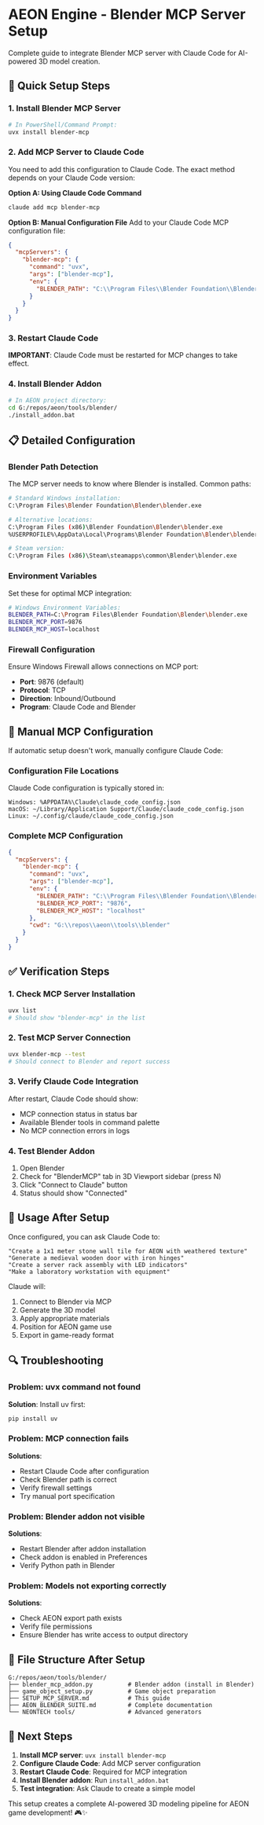 # AEON Engine - Blender MCP Server Setup

Complete guide to integrate Blender MCP server with Claude Code for AI-powered 3D model creation.

## 🚀 **Quick Setup Steps**

### **1. Install Blender MCP Server**
```bash
# In PowerShell/Command Prompt:
uvx install blender-mcp
```

### **2. Add MCP Server to Claude Code**
You need to add this configuration to Claude Code. The exact method depends on your Claude Code version:

**Option A: Using Claude Code Command**
```bash
claude add mcp blender-mcp
```

**Option B: Manual Configuration File**
Add to your Claude Code MCP configuration file:

```json
{
  "mcpServers": {
    "blender-mcp": {
      "command": "uvx",
      "args": ["blender-mcp"],
      "env": {
        "BLENDER_PATH": "C:\\Program Files\\Blender Foundation\\Blender\\blender.exe"
      }
    }
  }
}
```

### **3. Restart Claude Code**
**IMPORTANT**: Claude Code must be restarted for MCP changes to take effect.

### **4. Install Blender Addon**
```bash
# In AEON project directory:
cd G:/repos/aeon/tools/blender/
./install_addon.bat
```

## 📋 **Detailed Configuration**

### **Blender Path Detection**
The MCP server needs to know where Blender is installed. Common paths:

```bash
# Standard Windows installation:
C:\Program Files\Blender Foundation\Blender\blender.exe

# Alternative locations:
C:\Program Files (x86)\Blender Foundation\Blender\blender.exe
%USERPROFILE%\AppData\Local\Programs\Blender Foundation\Blender\blender.exe

# Steam version:
C:\Program Files (x86)\Steam\steamapps\common\Blender\blender.exe
```

### **Environment Variables**
Set these for optimal MCP integration:

```bash
# Windows Environment Variables:
BLENDER_PATH=C:\Program Files\Blender Foundation\Blender\blender.exe
BLENDER_MCP_PORT=9876
BLENDER_MCP_HOST=localhost
```

### **Firewall Configuration**
Ensure Windows Firewall allows connections on MCP port:
- **Port**: 9876 (default)
- **Protocol**: TCP
- **Direction**: Inbound/Outbound
- **Program**: Claude Code and Blender

## 🔧 **Manual MCP Configuration**

If automatic setup doesn't work, manually configure Claude Code:

### **Configuration File Locations**
Claude Code configuration is typically stored in:
```
Windows: %APPDATA%\Claude\claude_code_config.json
macOS: ~/Library/Application Support/Claude/claude_code_config.json
Linux: ~/.config/claude/claude_code_config.json
```

### **Complete MCP Configuration**
```json
{
  "mcpServers": {
    "blender-mcp": {
      "command": "uvx",
      "args": ["blender-mcp"],
      "env": {
        "BLENDER_PATH": "C:\\Program Files\\Blender Foundation\\Blender\\blender.exe",
        "BLENDER_MCP_PORT": "9876",
        "BLENDER_MCP_HOST": "localhost"
      },
      "cwd": "G:\\repos\\aeon\\tools\\blender"
    }
  }
}
```

## ✅ **Verification Steps**

### **1. Check MCP Server Installation**
```bash
uvx list
# Should show "blender-mcp" in the list
```

### **2. Test MCP Server Connection**
```bash
uvx blender-mcp --test
# Should connect to Blender and report success
```

### **3. Verify Claude Code Integration**
After restart, Claude Code should show:
- MCP connection status in status bar
- Available Blender tools in command palette
- No MCP connection errors in logs

### **4. Test Blender Addon**
1. Open Blender
2. Check for "BlenderMCP" tab in 3D Viewport sidebar (press N)
3. Click "Connect to Claude" button
4. Status should show "Connected"

## 🎯 **Usage After Setup**

Once configured, you can ask Claude Code to:

```
"Create a 1x1 meter stone wall tile for AEON with weathered texture"
"Generate a medieval wooden door with iron hinges"
"Create a server rack assembly with LED indicators"
"Make a laboratory workstation with equipment"
```

Claude will:
1. Connect to Blender via MCP
2. Generate the 3D model
3. Apply appropriate materials
4. Position for AEON game use
5. Export in game-ready format

## 🔍 **Troubleshooting**

### **Problem**: uvx command not found
**Solution**: Install uv first:
```bash
pip install uv
```

### **Problem**: MCP connection fails
**Solutions**:
- Restart Claude Code after configuration
- Check Blender path is correct
- Verify firewall settings
- Try manual port specification

### **Problem**: Blender addon not visible
**Solutions**:
- Restart Blender after addon installation
- Check addon is enabled in Preferences
- Verify Python path in Blender

### **Problem**: Models not exporting correctly
**Solutions**:
- Check AEON export path exists
- Verify file permissions
- Ensure Blender has write access to output directory

## 📁 **File Structure After Setup**

```
G:/repos/aeon/tools/blender/
├── blender_mcp_addon.py          # Blender addon (install in Blender)
├── game_object_setup.py          # Game object preparation
├── SETUP_MCP_SERVER.md           # This guide
├── AEON_BLENDER_SUITE.md         # Complete documentation
└── NEONTECH tools/               # Advanced generators
```

## 🚀 **Next Steps**

1. **Install MCP server**: `uvx install blender-mcp`
2. **Configure Claude Code**: Add MCP server configuration
3. **Restart Claude Code**: Required for MCP integration
4. **Install Blender addon**: Run `install_addon.bat`
5. **Test integration**: Ask Claude to create a simple model

This setup creates a complete AI-powered 3D modeling pipeline for AEON game development! 🎮✨